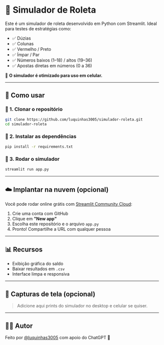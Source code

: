 # 🎰 Simulador de Roleta

Este é um simulador de roleta desenvolvido em Python com Streamlit. Ideal para testes de estratégias como:

- ✅ Dúzias
- ✅ Colunas
- ✅ Vermelho / Preto
- ✅ Ímpar / Par
- ✅ Números baixos (1–18) / altos (19–36)
- ✅ Apostas diretas em números (0 a 36)

📱 **O simulador é otimizado para uso em celular.**

---

## 🚀 Como usar

### 🔹 1. Clonar o repositório

```bash
git clone https://github.com/luquinhas3005/simulador-roleta.git
cd simulador-roleta
```

### 🔹 2. Instalar as dependências

```bash
pip install -r requirements.txt
```

### 🔹 3. Rodar o simulador

```bash
streamlit run app.py
```

---

## ☁️ Implantar na nuvem (opcional)

Você pode rodar online grátis com [Streamlit Community Cloud](https://streamlit.io/cloud):

1. Crie uma conta com GitHub
2. Clique em **"New app"**
3. Escolha este repositório e o arquivo `app.py`
4. Pronto! Compartilhe a URL com qualquer pessoa

---

## 📊 Recursos

- Exibição gráfica do saldo
- Baixar resultados em `.csv`
- Interface limpa e responsiva

---

## 📸 Capturas de tela (opcional)

> Adicione aqui prints do simulador no desktop e celular se quiser.

---

## 👨‍💻 Autor

Feito por [@luquinhas3005](https://github.com/luquinhas3005) com apoio do ChatGPT 🚀
